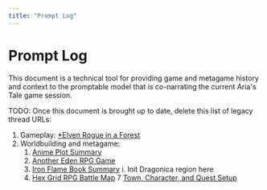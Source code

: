 ```yaml
---
title: "Prompt Log"
---
```


# Prompt Log

This document is a technical tool for providing game and metagame history and context to the promptable model that is co-narrating the current Aria's Tale game session.

TODO: Once this document is brought up to date, delete this list of legacy thread URLs:

1. Gameplay: [\*Elven Rogue in a Forest](https://chat.openai.com/c/907da6b9-cb2b-49e7-a1c0-1df4a274a9aa)
2. Worldbuilding and metagame:
   1. [Anime Plot Summary](https://chat.openai.com/share/6c36dd57-84db-4b27-8fe9-40b7c939f610)
   2. [Another Eden RPG Game](https://chat.openai.com/share/45281eb2-5bca-4a2f-b974-2ba405e46707)
   3. [Iron Flame Book Summary](https://chat.openai.com/c/4f6ee9e8-0e99-42af-a5a6-dcd4b1b9fc41)
      i. Init Dragonica region here
   4. [Hex Grid RPG Battle Map](https://chat.openai.com/c/e20991cb-de81-42a7-9466-58354c0ed22b)
      7 [Town, Character, and Quest Setup](https://chat.openai.com/share/9bb91cf2-1037-482b-aed6-13964456ac69)
